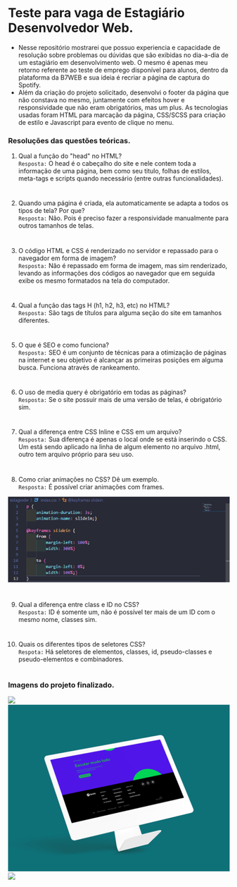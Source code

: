 # Teste para vaga de Estagiário Desenvolvedor Web.
- Nesse repositório mostrarei que possuo experiencia e capacidade de resolução sobre problemas ou dúvidas que são exibidas no dia-a-dia de um estagiário em desenvolvimento web. O mesmo é apenas meu retorno referente ao teste de emprego disponível para alunos, dentro da plataforma da B7WEB e sua ideia é recriar a página de captura do Spotify.
- Além da criação do projeto solicitado, desenvolvi o footer da página que não constava no mesmo, juntamente com efeitos hover e responsividade que não eram obrigatórios, mas um plus. As tecnologias usadas foram HTML para marcação da página, CSS/SCSS para criação de estilo e Javascript para evento de clique no menu. 

### Resoluções das questões teóricas.
1. Qual a função do "head" no HTML?<br>
`Resposta:` O head é o cabeçalho do site e nele contem toda a informação de uma página, bem como seu titulo, folhas de estilos, meta-tags e scripts quando necessário (entre outras funcionalidades). 
#
2. Quando uma página é criada, ela automaticamente se adapta a todos os tipos de tela? Por que?<br>
`Resposta:` Não. Pois é preciso fazer a responsividade manualmente para outros tamanhos de telas.
#
3. O código HTML e CSS é renderizado no servidor e repassado para o navegador em forma de imagem?<br>
`Resposta:` Não é repassado em forma de imagem, mas sim renderizado, levando as informações dos códigos ao navegador que em seguida exibe os mesmo formatados na tela do computador.
#
4. Qual a função das tags H (h1, h2, h3, etc) no HTML?<br>
`Resposta:` São tags de títulos para alguma seção do site em tamanhos diferentes. 
#
5. O que é SEO e como funciona?<br>
`Resposta:` SEO é um conjunto de técnicas para a otimização de páginas na internet e seu objetivo é alcançar as primeiras posições em alguma busca. Funciona através de rankeamento. 
#
6. O uso de media query é obrigatório em todas as páginas?<br>
`Resposta:` Se o site possuir mais de uma versão de telas, é obrigatório sim.
#
7. Qual a diferença entre CSS Inline e CSS em um arquivo?<br>
`Resposta:` Sua diferença é apenas o local onde se está inserindo o CSS. Um está sendo aplicado na linha de algum elemento no arquivo .html, outro tem arquivo próprio para seu uso.
#
8. Como criar animações no CSS? Dê um exemplo.<br>
`Resposta:` É possível criar animações com  frames.<BR>
<img src="./assets/image/codeCSS.png">

#
9. Qual a diferença entre class e ID no CSS?<br>
`Resposta:` ID é somente um, não é possível ter mais de um ID com o mesmo nome, classes sim.
#
10. Quais os diferentes tipos de seletores CSS?<br>
`Respota:` Há seletores de elementos, classes, id, pseudo-classes e pseudo-elementos e combinadores.
#
### Imagens do projeto finalizado.
<img src="./assets/image/tela01.png">
<img src="./assets/image/tela02.png">
<img src="./assets/image/tela03.png">